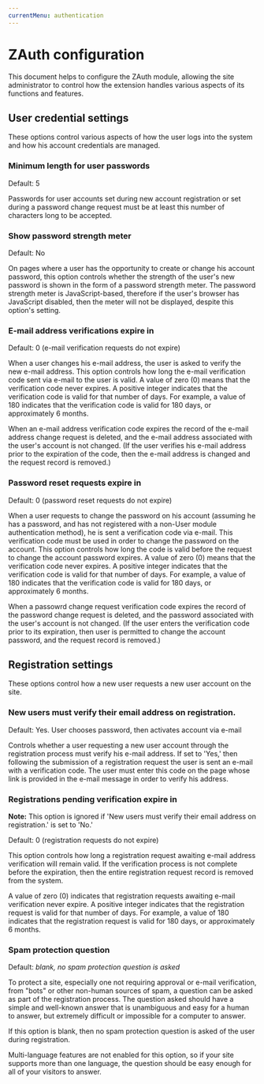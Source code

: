 ```yaml
---
currentMenu: authentication
---
```

# ZAuth configuration

This document helps to configure the ZAuth module, allowing the site administrator
to control how the extension handles various aspects of its functions and features.

## User credential settings

These options control various aspects of how the user logs into the system and
how his account credentials are managed.

### Minimum length for user passwords

Default: 5

Passwords for user accounts set during new account registration or set during
a password change request must be at least this number of characters long to
be accepted.

### Show password strength meter

Default: No

On pages where a user has the opportunity to create or change his account
password, this option controls whether the strength of the user's new password
is shown in the form of a password strength meter. The password strength meter
is JavaScript-based, therefore if the user's browser has JavaScript disabled,
then the meter will not be displayed, despite this option's setting.

### E-mail address verifications expire in
Default: 0 (e-mail verification requests do not expire)

When a user changes his e-mail address, the user is asked to verify the new
e-mail address. This option controls how long the e-mail verification code sent
via e-mail to the user is valid. A value of zero (0) means that the verification
code never expires. A positive integer indicates that the verification code is
valid for that number of days. For example, a value of 180 indicates that the
verification code is valid for 180 days, or approximately 6 months.

When an e-mail address verification code expires the record of the e-mail
address change request is deleted, and the e-mail address associated with the
user's account is not changed. (If the user verifies his e-mail address prior to
the expiration of the code, then the e-mail address is changed and the request
record is removed.)

### Password reset requests expire in
Default: 0 (password reset requests do not expire)

When a user requests to change the password on his account (assuming he has a
password, and has not registered with a non-User module authentication method),
he is sent a verification code via e-mail. This verification code must be used
in order to change the password on the account. This option controls how long
the code is valid before the request to change the account password expires.  A
value of zero (0) means that the verification code never expires. A positive
integer indicates that the verification code is valid for that number of days.
For example, a value of 180 indicates that the verification code is valid for
180 days, or approximately 6 months.

When a passowrd change request verification code expires the record of the
password change request is deleted, and the password associated with the user's
account is not changed. (If the user enters the verification code prior to its
expiration, then user is permitted to change the account password, and the request
record is removed.)

## Registration settings

These options control how a new user requests a new user account on the site.

### New users must verify their email address on registration.

Default: Yes. User chooses password, then activates account via e-mail

Controls whether a user requesting a new user account through the registration
process must verify his e-mail address. If set to 'Yes,' then following the
submission of a registration request the user is sent an e-mail with a
verification code. The user must enter this code on the page whose link is
provided in the e-mail message in order to verify his address.

### Registrations pending verification expire in

**Note:** This option is ignored if 'New users must verify their email address on registration.'
is set to 'No.'

Default: 0 (registration requests do not expire)

This option controls how long a registration request awaiting e-mail address
verification will remain valid. If the verification process is not complete
before the expiration, then the entire registration request record is removed
from the system.

A value of zero (0) indicates that registration requests awaiting e-mail
verification never expire. A positive integer indicates that the registration
request is valid for that number of days. For example, a value of 180 indicates
that the registration request is valid for 180 days, or approximately 6 months.

### Spam protection question

Default: _blank, no spam protection question is asked_

To protect a site, especially one not requiring approval or e-mail verification,
from "bots" or other non-human sources of spam, a question can be asked as part
of the registration process. The question asked should have a simple and
well-known answer that is unambiguous and easy for a human to answer, but
extremely difficult or impossible for a computer to answer.

If this option is blank, then no spam protection question is asked of the user
during registration.

Multi-language features are not enabled for this option, so if your site supports
more than one language, the question should be easy enough for all of your
visitors to answer.
